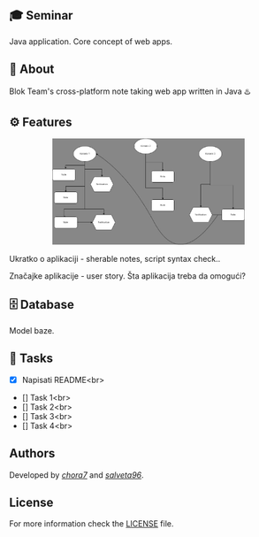 ## 🎓 Seminar

Java application. Core concept of web apps.

## 📝 About

Blok Team's cross-platform note taking web app written in Java  ♨️

## ⚙️ Features

<div align="center">
  <img src="img/core_concept.jpeg" alt="user diagram" width="69%">
</div>

Ukratko o aplikaciji - sherable notes, script syntax check..

Značajke aplikacije - user story.
Šta aplikacija treba da omogući?

## 🗄️ Database

Model baze.

## 📌 Tasks

- [x] Napisati README<br\>
- [] Task 1<br\>
- [] Task 2<br\>
- [] Task 3<br\>
- [] Task 4<br\>

## Authors

Developed by [*chora7*](https://github.com/chora7) and [*salveta96*](https://github.com/salveta96).

## License

For more information check the [LICENSE](LICENSE) file.
